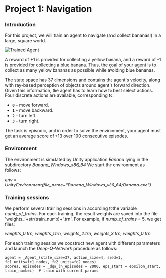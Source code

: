 [//]: # (Image References)

[image1]: https://user-images.githubusercontent.com/10624937/42135619-d90f2f28-7d12-11e8-8823-82b970a54d7e.gif "Trained Agent"

# Project 1: Navigation

### Introduction

For this project, we will train an agent to navigate (and collect bananas!) in a large, square world.  

![Trained Agent][image1]

A reward of +1 is provided for collecting a yellow banana, and a reward of -1 is provided for collecting a blue banana.  Thus, the goal of your agent is to collect as many yellow bananas as possible while avoiding blue bananas.  

The state space has 37 dimensions and contains the agent's velocity, along with ray-based perception of objects around agent's forward direction.  Given this information, the agent has to learn how to best select actions.  Four discrete actions are available, corresponding to:
- **`0`** - move forward.
- **`1`** - move backward.
- **`2`** - turn left.
- **`3`** - turn right.

The task is episodic, and in order to solve the environment, your agent must get an average score of +13 over 100 consecutive episodes.

### Environment

The environment is simulated by Unity application _Banana_ lying in the subdirectory _Banana_Windows_x86_64_
We start the environment as follows:

_env = UnityEnvironment(file_name="Banana_Windows_x86_64/Banana.exe")_

### Training sessions

We perform several training sessions in according  tothe variable _numb_of_trains_.
For each training, the result weights are saved into the file 'weights_'+str(train_numb)+'.trn'.
For example, if _numb_of_trains_ = 5, we get files:

   _weights_0.trn,  weights_1.trn,  weights_2.trn,  weights_3.trn, weights_0.trn._

For each training session we cocstruct new agent with different parameters
and launch the *Deep-Q-Network* procedure as follows:

    agent = _Agent_(state_size=37, action_size=4, seed=1, fc1_units=fc1_nodes, fc2_units=fc2_nodes)       
    scores, episodes = _dqn_(n_episodes = 2000, eps_start = epsilon_start, train_numb=i)  # train with current params






